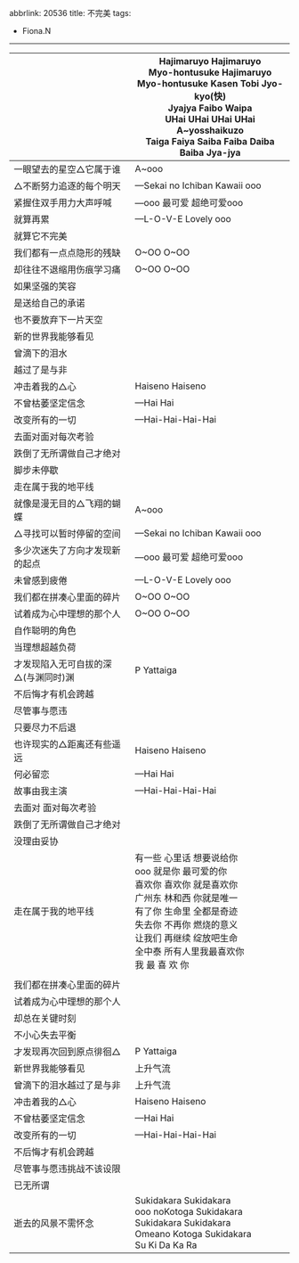 abbrlink: 20536
title: 不完美
tags:
  - Fiona.N
---
|      |Hajimaruyo Hajimaruyo<br>Myo-hontusuke Hajimaruyo<br>Myo-hontusuke Kasen Tobi Jyo-kyo(快)<br>Jyajya Faibo Waipa<br>UHai UHai UHai UHai<br>A~yosshaikuzo<br>Taiga Faiya Saiba Faiba Daiba Baiba Jya-jya|
|--|--|
|一眼望去的星空△它属于谁|A~ooo|
|△不断努力追逐的每个明天|—Sekai no Ichiban Kawaii ooo|
|紧握住双手用力大声呼喊|—ooo 最可爱 超绝可爱ooo|
|就算再累|—L-O-V-E Lovely ooo|
|就算它不完美|      |
|我们都有一点点隐形的残缺|O~OO O~OO|
|却往往不退缩用伤痕学习痛|O~OO O~OO|
|如果坚强的笑容|      |
|是送给自己的承诺|      |
|也不要放弃下一片天空|      |
|新的世界我能够看见|      |
|曾滴下的泪水|      |
|越过了是与非|      |
|冲击着我的△心|Haiseno Haiseno |
|不曾枯萎坚定信念|—Hai Hai|
|改变所有的一切|—Hai-Hai-Hai-Hai|
|去面对面对每次考验|      |
|跌倒了无所谓做自己才绝对|      |
|脚步未停歇|      |
|走在属于我的地平线|      |
|就像是漫无目的△飞翔的蝴蝶|A~ooo|
|△寻找可以暂时停留的空间|—Sekai no Ichiban Kawaii ooo|
|多少次迷失了方向才发现新的起点|—ooo 最可爱 超绝可爱ooo|
|未曾感到疲倦|—L-O-V-E Lovely ooo|
|我们都在拼凑心里面的碎片|O~OO O~OO|
|试着成为心中理想的那个人|O~OO O~OO|
|自作聪明的角色|      |
|当理想超越负荷|      |
|才发现陷入无可自拔的深△(与渊同时)渊|P Yattaiga|
|不后悔才有机会跨越|      |
|尽管事与愿违|      |
|只要尽力不后退|      |
|也许现实的△距离还有些遥远|Haiseno Haiseno |
|何必留恋|—Hai Hai|
|故事由我主演|—Hai-Hai-Hai-Hai|
|去面对 面对每次考验|      |
|跌倒了无所谓做自己才绝对|      |
|没理由妥协|      |
|走在属于我的地平线|有一些 心里话 想要说给你<br>ooo 就是你 最可爱的你<br>喜欢你 喜欢你 就是喜欢你<br>广州东 林和西 你就是唯一<br>有了你 生命里 全都是奇迹<br>失去你 不再你 燃烧的意义<br>让我们 再继续 绽放吧生命<br>全中泰 所有人里我最喜欢你<br>我 最 喜 欢 你|
|      |      |
|我们都在拼凑心里面的碎片|      |
|试着成为心中理想的那个人|      |
|却总在关键时刻|      |
|不小心失去平衡|      |
|才发现再次回到原点徘徊△|P Yattaiga|
|新世界我能够看见|上升气流|
|曾滴下的泪水越过了是与非|上升气流|
|冲击着我的△心|Haiseno Haiseno |
|不曾枯萎坚定信念|—Hai Hai|
|改变所有的一切|—Hai-Hai-Hai-Hai|
|不后悔才有机会跨越|      |
|尽管事与愿违挑战不该设限|      |
|已无所谓|      |
|逝去的风景不需怀念|Sukidakara Sukidakara<br>ooo noKotoga Sukidakara<br>Sukidakara Sukidakara<br>Omeano Kotoga Sukidakara<br>Su Ki Da Ka Ra<br>|